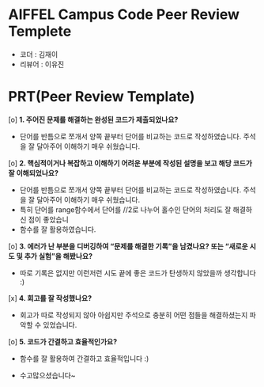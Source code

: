 # AIFFEL Campus Code Peer Review Templete
- 코더 : 김재이
- 리뷰어 : 이유진


# PRT(Peer Review Template)
[o]  **1. 주어진 문제를 해결하는 완성된 코드가 제출되었나요?**
- 단어를 반틈으로 쪼개서 양쪽 끝부터 단어를 비교하는 코드로 작성하였습니다. 주석을 잘 달아주어 이해하기 매우 쉬웠습니다.
    
[o]  **2. 핵심적이거나 복잡하고 이해하기 어려운 부분에 작성된 설명을 보고 해당 코드가 잘 이해되었나요?**
- 단어를 반틈으로 쪼개서 양쪽 끝부터 단어를 비교하는 코드로 작성하였습니다. 주석을 잘 달아주어 이해하기 매우 쉬웠습니다.
- 특히 단어를 range함수에서 단어를 //2로 나누어 홀수인 단어의 처리도 잘 해결하신 점이 좋았습니
- 함수를 잘 활용하였습니다.
        
[o]  **3. 에러가 난 부분을 디버깅하여 “문제를 해결한 기록”을 남겼나요? 또는 “새로운 시도 및 추가 실험”을 해봤나요?**
- 따로 기록은 없지만 이런저런 시도 끝에 좋은 코드가 탄생하지 않았을까 생각합니다 :)
        
[x]  **4. 회고를 잘 작성했나요?**
- 회고가 따로 작성되지 않아 아쉽지만 주석으로 충분히 어떤 점들을 해결하셨는지 파악할 수 있었습니다.
        
[o]  **5. 코드가 간결하고 효율적인가요?**
- 함수를 잘 활용하여 간결하고 효율적입니다 :)

- 수고많으셨습니다~
